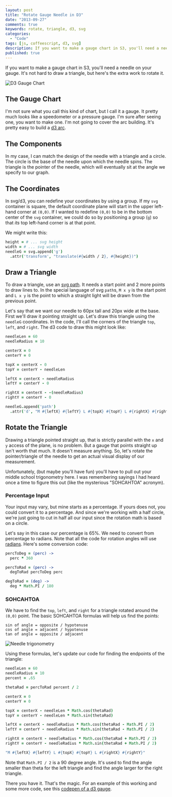 ```yaml
---
layout: post
title: "Rotate Gauge Needle in D3"
date: "2013-09-27"
comments: true
keywords: rotate, triangle, d3, svg
categories:
  - "Code"
tags: [js, coffeescript, d3, svg]
description: If you want to make a gauge chart in S3, you'll need a needle on your gauge.  It's not hard to draw a triangle, but here's the extra work to rotate it.
published: true
---
```


If you want to make a gauge chart in S3, you'll need a needle on your gauge.  It's not hard to draw a triangle, but here's the extra work to rotate it.

![D3 Gauge Chart](http://i.imgur.com/7GSyOFd.png)

<!--more-->

## The Gauge Chart

I'm not sure what you call this kind of chart, but I call it a gauge.  It pretty much looks like a speedometer or a pressure gauge.  I'm sure after seeing one, you want to make one.  I'm not going to cover the arc building.  It's pretty easy to build a [d3 arc](https://github.com/mbostock/d3/wiki/SVG-Shapes#wiki-arc).

## The Components

In my case, I can match the design of the needle with a triangle and a circle.  The circle is the base of the needle upon which the needle spins.  The triangle is the pointer of the needle, which will eventually sit at the angle we specify to our graph.

## The Coordinates

In svg/d3, you can redefine your coordinates by using a group.  If my `svg` container is square, the default coordinate plane will start in the upper left-hand corner at `(0,0)`.  If I wanted to redefine `(0,0)` to be in the bottom center of the `svg` container, we could do so by positioning a group (`g`) so that *its* top left-hand corner is at that point.

We might write this:

```coffeescript gauge.coffee
height = # ... svg height
width = # ... svg width
needleG = svg.append('g')
  .attr('transform', "translate(#{width / 2}, #{height})")
```

## Draw a Triangle

To draw a triangle, use an [svg path](https://github.com/mbostock/d3/wiki/SVG-Shapes#path-data-generators).  It needs a start point and 2 more points to draw lines to.  In the special language of svg `path`s, `M x y` is the start point and `L x y` is the point to which a straight light will be drawn from the previous point.

Let's say that we want our needle to 60px tall and 20px wide at the base.  First we'll draw it pointing straight up.  Let's draw this triangle using the `needleG` coordinates.  In the code, I'll call the corners of the triangle `top`, `left`, and `right`.  The d3 code to draw this might look like:

```coffeescript gauge.coffee
needleLen = 60
needleRadius = 10

centerX = 0
centerY = 0

topX = centerX - 0
topY = centerY - needleLen

leftX = centerX - needleRadius
leftY = centerY - 0

rightX = centerX - -(needleRadius)
rightY = centerY - 0

needleG.append('path')
  .attr('d', "M #{leftX} #{leftY} L #{topX} #{topY} L #{rightX} #{rightY}")
```

## Rotate the Triangle

Drawing a triangle pointed straight up, that is strictly parallel with the `x` and `y` access of the plane, is no problem.  But a gauge that points straight up isn't worth that much.  It doesn't measure anything.  So, let's rotate the pointer/triangle of the needle to get an actual visual display of our measurement.

Unfortunately, (but maybe you'll have fun) you'll have to pull out your middle school trigonometry here.  I was remembering sayings I had heard once a time to figure this out (like the mysterious "SOHCAHTOA" acronym).

### Percentage Input

Your input may vary, but mine starts as a percentage.  If yours does not, you could convert it to a percentage.  And since we're working with a half circle, we're just going to cut in half all our input since the rotation math is based on a circle.

Let's say in this case our percentage is 65%.  We need to convert from percentage to radians.  Note that all the code for rotation angles will use [radians](http://en.wikipedia.org/wiki/Radian).  Here's some conversion code:

```coffeescript gauge.coffee
percToDeg = (perc) ->
  perc * 360

percToRad = (perc) ->
  degToRad percToDeg perc

degToRad = (deg) ->
  deg * Math.PI / 180
```

### SOHCAHTOA

We have to find the `top`, `left`, and `right` for a triangle rotated around the `(0,0)` point.  The basic SOHCAHTOA formulas will help us find the points:

```
sin of angle = opposite / hypotenuse
cos of angle = adjacent / hypotenuse
tan of angle = opposite / adjacent
```

![Needle trigonometry](http://i.imgur.com/RxoQF98.png)

Using these formulas, let's update our code for finding the endpoints of the triangle:

```coffeescript gauge.coffee
needleLen = 60
needleRadius = 10
percent = .65

thetaRad = percToRad percent / 2

centerX = 0
centerY = 0

topX = centerX - needleLen * Math.cos(thetaRad)
topY = centerY - needleLen * Math.sin(thetaRad)

leftX = centerX - needleRadius * Math.cos(thetaRad - Math.PI / 2)
leftY = centerY - needleRadius * Math.sin(thetaRad - Math.PI / 2)

rightX = centerX - needleRadius * Math.cos(thetaRad + Math.PI / 2)
rightY = centerY - needleRadius * Math.sin(thetaRad + Math.PI / 2)

"M #{leftX} #{leftY} L #{topX} #{topY} L #{rightX} #{rightY}"
```

Note that `Math.PI / 2` is a 90 degree angle.  It's used to find the angle smaller than theta for the left triangle and find the angle larger for the right triangle.

There you have it.  That's the magic.  For an example of this working and some more code, see this [codepen of a d3 gauge](http://cdpn.io/eloGk).
